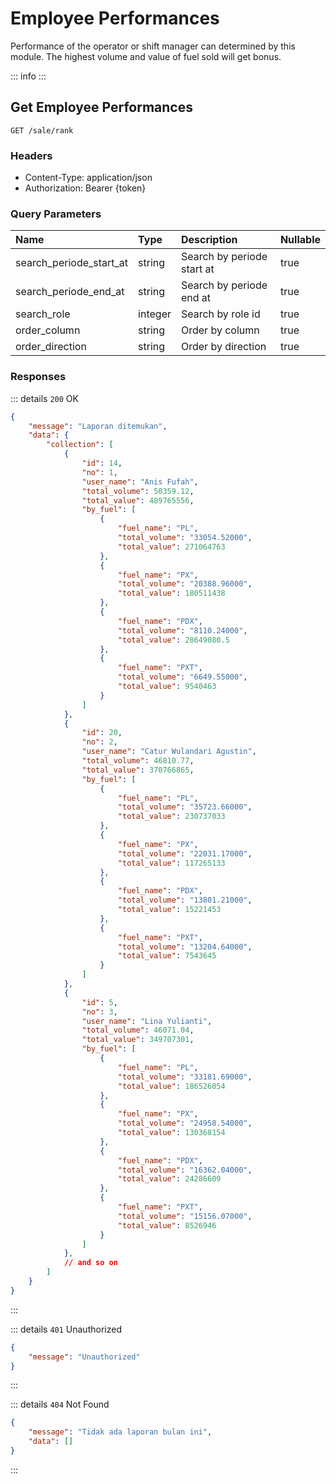 <script setup>
import PrefixComponent from '../../components/PrefixComponent.vue'
</script>

# Employee Performances

Performance of the operator or shift manager can determined by this module. The highest volume and value of fuel sold will get bonus.

::: info
<PrefixComponent/>
:::

## Get Employee Performances

```http
GET /sale/rank
```

### Headers

- Content-Type: application/json
- Authorization: Bearer <span v-pre>{token}</span>

### Query Parameters

| Name | Type | Description | Nullable |
| :--- | :--- | :--- | :--- |
| search_periode_start_at | string | Search by periode start at | true |
| search_periode_end_at | string | Search by periode end at | true |
| search_role | integer | Search by role id | true |
| order_column | string | Order by column | true |
| order_direction | string | Order by direction | true |

### Responses

::: details `200` OK
```json
{
    "message": "Laporan ditemukan",
    "data": {
        "collection": [
            {
                "id": 14,
                "no": 1,
                "user_name": "Anis Fufah",
                "total_volume": 50359.12,
                "total_value": 489765556,
                "by_fuel": [
                    {
                        "fuel_name": "PL",
                        "total_volume": "33054.52000",
                        "total_value": 271064763
                    },
                    {
                        "fuel_name": "PX",
                        "total_volume": "20388.96000",
                        "total_value": 180511438
                    },
                    {
                        "fuel_name": "PDX",
                        "total_volume": "8110.24000",
                        "total_value": 28649080.5
                    },
                    {
                        "fuel_name": "PXT",
                        "total_volume": "6649.55000",
                        "total_value": 9540463
                    }
                ]
            },
            {
                "id": 20,
                "no": 2,
                "user_name": "Catur Wulandari Agustin",
                "total_volume": 46810.77,
                "total_value": 370766865,
                "by_fuel": [
                    {
                        "fuel_name": "PL",
                        "total_volume": "35723.66000",
                        "total_value": 230737033
                    },
                    {
                        "fuel_name": "PX",
                        "total_volume": "22031.17000",
                        "total_value": 117265133
                    },
                    {
                        "fuel_name": "PDX",
                        "total_volume": "13801.21000",
                        "total_value": 15221453
                    },
                    {
                        "fuel_name": "PXT",
                        "total_volume": "13204.64000",
                        "total_value": 7543645
                    }
                ]
            },
            {
                "id": 5,
                "no": 3,
                "user_name": "Lina Yulianti",
                "total_volume": 46071.04,
                "total_value": 349707301,
                "by_fuel": [
                    {
                        "fuel_name": "PL",
                        "total_volume": "33181.69000",
                        "total_value": 186526054
                    },
                    {
                        "fuel_name": "PX",
                        "total_volume": "24958.54000",
                        "total_value": 130368154
                    },
                    {
                        "fuel_name": "PDX",
                        "total_volume": "16362.04000",
                        "total_value": 24286609
                    },
                    {
                        "fuel_name": "PXT",
                        "total_volume": "15156.07000",
                        "total_value": 8526946
                    }
                ]
            },
            // and so on
        ]
    }
}
```

:::

::: details `401` Unauthorized
```json
{
    "message": "Unauthorized"
}
```

:::

::: details `404` Not Found
```json
{
    "message": "Tidak ada laporan bulan ini",
    "data": []
}
```

:::


